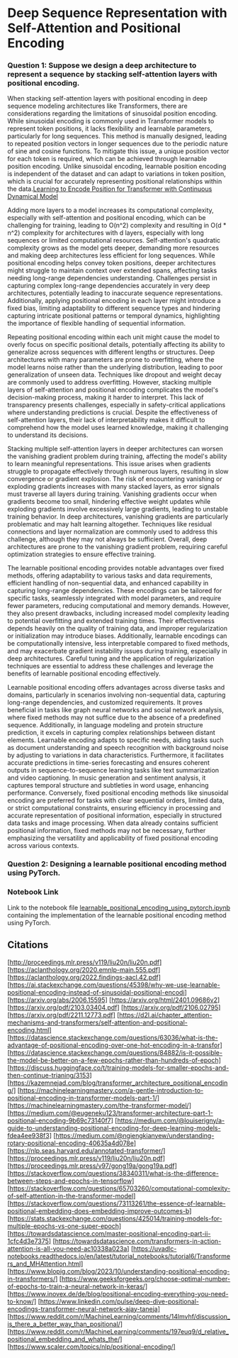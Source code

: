 # Deep Sequence Representation with Self-Attention and Positional Encoding

### Question 1: Suppose we design a deep architecture to represent a sequence by stacking self-attention layers with positional encoding.

When stacking self-attention layers with positional encoding in deep sequence modeling architectures like Transformers, there are considerations regarding the limitations of sinusoidal position encoding. While sinusoidal encoding is commonly used in Transformer models to represent token positions, it lacks flexibility and learnable parameters, particularly for long sequences. This method is manually designed, leading to repeated position vectors in longer sequences due to the periodic nature of sine and cosine functions. To mitigate this issue, a unique position vector for each token is required, which can be achieved through learnable position encoding. Unlike sinusoidal encoding, learnable position encoding is independent of the dataset and can adapt to variations in token position, which is crucial for accurately representing positional relationships within the data.[Learning to Encode Position for Transformer with Continuous Dynamical Model](http://proceedings.mlr.press/v119/liu20n/liu20n.pdf)

Adding more layers to a model increases its computational complexity, especially with self-attention and positional encoding, which can be challenging for training, leading to O(n^2) complexity and resulting in O(d * n^2) complexity for architectures with d layers, especially with long sequences or limited computational resources. Self-attention's quadratic complexity grows as the model gets deeper, demanding more resources and making deep architectures less efficient for long sequences. While positional encoding helps convey token positions, deeper architectures might struggle to maintain context over extended spans, affecting tasks needing long-range dependencies understanding. Challenges persist in capturing complex long-range dependencies accurately in very deep architectures, potentially leading to inaccurate sequence representations. Additionally, applying positional encoding in each layer might introduce a fixed bias, limiting adaptability to different sequence types and hindering capturing intricate positional patterns or temporal dynamics, highlighting the importance of flexible handling of sequential information.

Repeating positional encoding within each unit might cause the model to overly focus on specific positional details, potentially affecting its ability to generalize across sequences with different lengths or structures. Deep architectures with many parameters are prone to overfitting, where the model learns noise rather than the underlying distribution, leading to poor generalization of unseen data. Techniques like dropout and weight decay are commonly used to address overfitting. However, stacking multiple layers of self-attention and positional encoding complicates the model's decision-making process, making it harder to interpret. This lack of transparency presents challenges, especially in safety-critical applications where understanding predictions is crucial. Despite the effectiveness of self-attention layers, their lack of interpretability makes it difficult to comprehend how the model uses learned knowledge, making it challenging to understand its decisions.

Stacking multiple self-attention layers in deeper architectures can worsen the vanishing gradient problem during training, affecting the model's ability to learn meaningful representations. This issue arises when gradients struggle to propagate effectively through numerous layers, resulting in slow convergence or gradient explosion. The risk of encountering vanishing or exploding gradients increases with many stacked layers, as error signals must traverse all layers during training. Vanishing gradients occur when gradients become too small, hindering effective weight updates while exploding gradients involve excessively large gradients, leading to unstable training behavior. In deep architectures, vanishing gradients are particularly problematic and may halt learning altogether. Techniques like residual connections and layer normalization are commonly used to address this challenge, although they may not always be sufficient. Overall, deep architectures are prone to the vanishing gradient problem, requiring careful optimization strategies to ensure effective training.

The learnable positional encoding provides notable advantages over fixed methods, offering adaptability to various tasks and data requirements, efficient handling of non-sequential data, and enhanced capability in capturing long-range dependencies. These encodings can be tailored for specific tasks, seamlessly integrated with model parameters, and require fewer parameters, reducing computational and memory demands. However, they also present drawbacks, including increased model complexity leading to potential overfitting and extended training times. Their effectiveness depends heavily on the quality of training data, and improper regularization or initialization may introduce biases. Additionally, learnable encodings can be computationally intensive, less interpretable compared to fixed methods, and may exacerbate gradient instability issues during training, especially in deep architectures. Careful tuning and the application of regularization techniques are essential to address these challenges and leverage the benefits of learnable positional encoding effectively.

Learnable positional encoding offers advantages across diverse tasks and domains, particularly in scenarios involving non-sequential data, capturing long-range dependencies, and customized requirements. It proves beneficial in tasks like graph neural networks and social network analysis, where fixed methods may not suffice due to the absence of a predefined sequence. Additionally, in language modeling and protein structure prediction, it excels in capturing complex relationships between distant elements. Learnable encoding adapts to specific needs, aiding tasks such as document understanding and speech recognition with background noise by adjusting to variations in data characteristics. Furthermore, it facilitates accurate predictions in time-series forecasting and ensures coherent outputs in sequence-to-sequence learning tasks like text summarization and video captioning. In music generation and sentiment analysis, it captures temporal structure and subtleties in word usage, enhancing performance. Conversely, fixed positional encoding methods like sinusoidal encoding are preferred for tasks with clear sequential orders, limited data, or strict computational constraints, ensuring efficiency in processing and accurate representation of positional information, especially in structured data tasks and image processing. When data already contains sufficient positional information, fixed methods may not be necessary, further emphasizing the versatility and applicability of fixed positional encoding across various contexts.

### Question 2: Designing a learnable positional encoding method using PyTorch.

### Notebook Link

Link to the notebook file [learnable_positional_encoding_using_pytorch.ipynb](./learnable_positional_encoding_using_pytorch.ipynb) containing the implementation of the learnable positional encoding method using PyTorch.

## Citations

[http://proceedings.mlr.press/v119/liu20n/liu20n.pdf]
[https://aclanthology.org/2020.emnlp-main.555.pdf]
[https://aclanthology.org/2022.findings-aacl.42.pdf]
[https://ai.stackexchange.com/questions/45398/why-we-use-learnable-positional-encoding-instead-of-sinusoidal-positional-encodi]
[https://arxiv.org/abs/2006.15595]
[https://arxiv.org/html/2401.09686v2]
[https://arxiv.org/pdf/2103.03404.pdf]
[https://arxiv.org/pdf/2106.02795]
[https://arxiv.org/pdf/2211.12773.pdf]
[https://d2l.ai/chapter_attention-mechanisms-and-transformers/self-attention-and-positional-encoding.html]
[https://datascience.stackexchange.com/questions/63036/what-is-the-advantage-of-positional-encoding-over-one-hot-encoding-in-a-transfor]
[https://datascience.stackexchange.com/questions/84882/is-it-possible-the-model-be-better-on-a-few-epochs-rather-than-hundreds-of-epoch]
[https://discuss.huggingface.co/t/training-models-for-smaller-epochs-and-then-continue-trianing/3153]
[https://kazemnejad.com/blog/transformer_architecture_positional_encoding/]
[https://machinelearningmastery.com/a-gentle-introduction-to-positional-encoding-in-transformer-models-part-1/]
[https://machinelearningmastery.com/the-transformer-model/]
[https://medium.com/@eugeneku123/transformer-architecture-part-1-positional-encoding-9b69c73140f7]
[https://medium.com/@louiserigny/a-guide-to-understanding-positional-encoding-for-deep-learning-models-fdea4ee938f3]
[https://medium.com/@ngiengkianyew/understanding-rotary-positional-encoding-40635a4d078e]
[https://nlp.seas.harvard.edu/annotated-transformer/]
[https://proceedings.mlr.press/v119/liu20n/liu20n.pdf]
[https://proceedings.mlr.press/v97/gong19a/gong19a.pdf]
[https://stackoverflow.com/questions/38340311/what-is-the-difference-between-steps-and-epochs-in-tensorflow]
[https://stackoverflow.com/questions/65703260/computational-complexity-of-self-attention-in-the-transformer-model]
[https://stackoverflow.com/questions/73113261/the-essence-of-learnable-positional-embedding-does-embedding-improve-outcomes-b]
[https://stats.stackexchange.com/questions/425014/training-models-for-multiple-epochs-vs-one-super-epoch]
[https://towardsdatascience.com/master-positional-encoding-part-ii-1cfc4d3e7375]
[https://towardsdatascience.com/transformers-in-action-attention-is-all-you-need-ac10338a023a]
[https://uvadlc-notebooks.readthedocs.io/en/latest/tutorial_notebooks/tutorial6/Transformers_and_MHAttention.html]
[https://www.blopig.com/blog/2023/10/understanding-positional-encoding-in-transformers/]
[https://www.geeksforgeeks.org/choose-optimal-number-of-epochs-to-train-a-neural-network-in-keras/]
[https://www.inovex.de/de/blog/positional-encoding-everything-you-need-to-know/]
[https://www.linkedin.com/pulse/deep-dive-positional-encodings-transformer-neural-network-ajay-taneja]
[https://www.reddit.com/r/MachineLearning/comments/14lmvhf/discussion_is_there_a_better_way_than_positional/]
[https://www.reddit.com/r/MachineLearning/comments/197euq9/d_relative_positional_embedding_and_whats_the/]
[https://www.scaler.com/topics/nlp/positional-encoding/]
